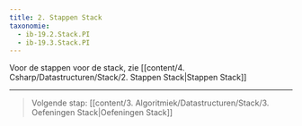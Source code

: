 ```yaml
---
title: 2. Stappen Stack
taxonomie:
  - ib-19.2.Stack.PI
  - ib-19.3.Stack.PI
---
```


Voor de stappen voor de stack, zie [[content/4. Csharp/Datastructuren/Stack/2. Stappen Stack|Stappen Stack]]

---

> Volgende stap: [[content/3. Algoritmiek/Datastructuren/Stack/3. Oefeningen Stack|Oefeningen Stack]]
